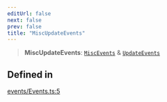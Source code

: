 ```yaml
---
editUrl: false
next: false
prev: false
title: "MiscUpdateEvents"
---
```


> **MiscUpdateEvents**: [`MiscEvents`](/three.ez/api/interfaces/miscevents/) & [`UpdateEvents`](/three.ez/api/interfaces/updateevents/)

## Defined in

[events/Events.ts:5](https://github.com/luigidenora/three.ez/blob/57bd50835d7b63a4eed7f77bf46f98834d85a05c/src/events/Events.ts#L5)
